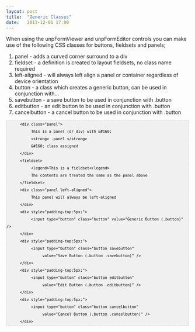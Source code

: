 ```yaml
---
layout: post
title:  "Generic Classes"
date:   2013-12-01 17:00
---
```


When using the unpFormViewer and unpFormEditor controls you can make use of the following CSS classes for buttons, fieldsets and panels;

1. panel - adds a curved corner surround to a div
2. fieldset - a definition is created to layout fieldsets, no class name required
3. left-aligned - will always left align a panel or container regardless of device orientation
4. button - a class which creates a generic button, can be used in conjunction with...
5. savebutton - a save button to be used in conjunction with .button
6. editbutton - an edit button to be used in conjunction with .button
7. cancelbutton - a cancel button to be used in conjunction with .button


<style type="text/css">
pre.CICodeFormatter{
	font-family:arial;
	font-size:12px;
	border:1px dashed #CCCCCC;
	width:99%;
	height:auto;
	overflow:auto;
	background:#f0f0f0;
	line-height:20px;
	
	padding:0px;
	color:#000000;
	text-align:left;
}
pre.CICodeFormatter code{
	color:#000000;
	word-wrap:normal;
}
</style>
<pre class="CICodeFormatter" ><code class="CICodeFormatter">      &lt;div class="panel"&gt;  
           This is a panel (or div) with &amp;#160;  
           &lt;strong&gt; .panel &lt;/strong&gt;  
           &amp;#160; class assigned  
      &lt;/div&gt;  
      &lt;fieldset&gt;  
           &lt;legend&gt;This is a fieldset&lt;/legend&gt;  
           The contents are treated the same as the panel above  
      &lt;/fieldset&gt;  
      &lt;div class="panel left-aligned"&gt;  
           This panel will always be left-aligned  
      &lt;/div&gt;  
      &lt;div style="padding-top:5px;"&gt;  
           &lt;input type="button" class="button" value="Generic Button (.button)" /&gt;  
      &lt;/div&gt;  
      &lt;div style="padding-top:5px;"&gt;  
           &lt;input type="button" class="button savebutton"  
                value="Save Button (.button .savebutton)" /&gt;  
      &lt;/div&gt;  
      &lt;div style="padding-top:5px;"&gt;  
           &lt;input type="button" class="button editbutton"  
                value="Edit Button (.button .editbutton)" /&gt;  
      &lt;/div&gt;  
      &lt;div style="padding-top:5px;"&gt;  
           &lt;input type="button" class="button cancelbutton"  
                value="Cancel Button (.button .cancelbutton)" /&gt;  
      &lt;/div&gt;  
</code></pre>
